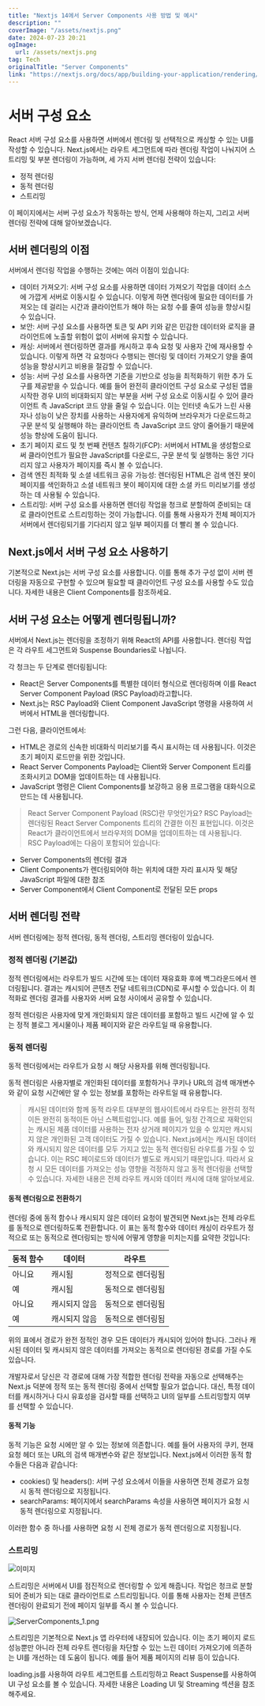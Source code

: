 ```yaml
---
title: "Nextjs 14에서 Server Components 사용 방법 및 예시"
description: ""
coverImage: "/assets/nextjs.png"
date: 2024-07-23 20:21
ogImage: 
  url: /assets/nextjs.png
tag: Tech
originalTitle: "Server Components"
link: "https://nextjs.org/docs/app/building-your-application/rendering/server-components"
---
```



# 서버 구성 요소

React 서버 구성 요소를 사용하면 서버에서 렌더링 및 선택적으로 캐싱할 수 있는 UI를 작성할 수 있습니다. Next.js에서는 라우트 세그먼트에 따라 렌더링 작업이 나눠지어 스트리밍 및 부분 렌더링이 가능하며, 세 가지 서버 렌더링 전략이 있습니다:

- 정적 렌더링
- 동적 렌더링
- 스트리밍

이 페이지에서는 서버 구성 요소가 작동하는 방식, 언제 사용해야 하는지, 그리고 서버 렌더링 전략에 대해 알아보겠습니다.

<div class="content-ad"></div>

## 서버 렌더링의 이점

서버에서 렌더링 작업을 수행하는 것에는 여러 이점이 있습니다:

- 데이터 가져오기: 서버 구성 요소를 사용하면 데이터 가져오기 작업을 데이터 소스에 가깝게 서버로 이동시킬 수 있습니다. 이렇게 하면 렌더링에 필요한 데이터를 가져오는 데 걸리는 시간과 클라이언트가 해야 하는 요청 수를 줄여 성능을 향상시킬 수 있습니다.
- 보안: 서버 구성 요소를 사용하면 토큰 및 API 키와 같은 민감한 데이터와 로직을 클라이언트에 노출할 위험이 없이 서버에 유지할 수 있습니다.
- 캐싱: 서버에서 렌더링하면 결과를 캐시하고 후속 요청 및 사용자 간에 재사용할 수 있습니다. 이렇게 하면 각 요청마다 수행되는 렌더링 및 데이터 가져오기 양을 줄여 성능을 향상시키고 비용을 절감할 수 있습니다.
- 성능: 서버 구성 요소를 사용하면 기준을 기반으로 성능을 최적화하기 위한 추가 도구를 제공받을 수 있습니다. 예를 들어 완전히 클라이언트 구성 요소로 구성된 앱을 시작한 경우 UI의 비대화되지 않는 부분을 서버 구성 요소로 이동시킬 수 있어 클라이언트 측 JavaScript 코드 양을 줄일 수 있습니다. 이는 인터넷 속도가 느린 사용자나 성능이 낮은 장치를 사용하는 사용자에게 유익하며 브라우저가 다운로드하고 구문 분석 및 실행해야 하는 클라이언트 측 JavaScript 코드 양이 줄어들기 때문에 성능 향상에 도움이 됩니다.
- 초기 페이지 로드 및 첫 번째 컨텐츠 칠하기(FCP): 서버에서 HTML을 생성함으로써 클라이언트가 필요한 JavaScript를 다운로드, 구문 분석 및 실행하는 동안 기다리지 않고 사용자가 페이지를 즉시 볼 수 있습니다.
- 검색 엔진 최적화 및 소셜 네트워크 공유 가능성: 렌더링된 HTML은 검색 엔진 봇이 페이지를 색인화하고 소셜 네트워크 봇이 페이지에 대한 소셜 카드 미리보기를 생성하는 데 사용될 수 있습니다.
- 스트리밍: 서버 구성 요소를 사용하면 렌더링 작업을 청크로 분할하여 준비되는 대로 클라이언트로 스트리밍하는 것이 가능합니다. 이를 통해 사용자가 전체 페이지가 서버에서 렌더링되기를 기다리지 않고 일부 페이지를 더 빨리 볼 수 있습니다.

## Next.js에서 서버 구성 요소 사용하기

<div class="content-ad"></div>

기본적으로 Next.js는 서버 구성 요소를 사용합니다. 이를 통해 추가 구성 없이 서버 렌더링을 자동으로 구현할 수 있으며 필요할 때 클라이언트 구성 요소를 사용할 수도 있습니다. 자세한 내용은 Client Components를 참조하세요.

## 서버 구성 요소는 어떻게 렌더링됩니까?

서버에서 Next.js는 렌더링을 조정하기 위해 React의 API를 사용합니다. 렌더링 작업은 각 라우트 세그먼트와 Suspense Boundaries로 나뉩니다.

각 청크는 두 단계로 렌더링됩니다:

<div class="content-ad"></div>

- React은 Server Components를 특별한 데이터 형식으로 렌더링하며 이를 React Server Component Payload (RSC Payload)라고합니다.
- Next.js는 RSC Payload와 Client Component JavaScript 명령을 사용하여 서버에서 HTML을 렌더링합니다.

그런 다음, 클라이언트에서:

- HTML은 경로의 신속한 비대화식 미리보기를 즉시 표시하는 데 사용됩니다. 이것은 초기 페이지 로드만을 위한 것입니다.
- React Server Components Payload는 Client와 Server Component 트리를 조화시키고 DOM을 업데이트하는 데 사용됩니다.
- JavaScript 명령은 Client Components를 보강하고 응용 프로그램을 대화식으로 만드는 데 사용됩니다.

> React Server Component Payload (RSC)란 무엇인가요?
RSC Payload는 렌더링된 React Server Components 트리의 간결한 이진 표현입니다. 이것은 React가 클라이언트에서 브라우저의 DOM을 업데이트하는 데 사용됩니다. RSC Payload에는 다음이 포함되어 있습니다:
- Server Components의 렌더링 결과
- Client Components가 렌더링되어야 하는 위치에 대한 자리 표시자 및 해당 JavaScript 파일에 대한 참조
- Server Component에서 Client Component로 전달된 모든 props

<div class="content-ad"></div>

## 서버 렌더링 전략

서버 렌더링에는 정적 렌더링, 동적 렌더링, 스트리밍 렌더링이 있습니다.

### 정적 렌더링 (기본값)

정적 렌더링에서는 라우트가 빌드 시간에 또는 데이터 재유효화 후에 백그라운드에서 렌더링됩니다. 결과는 캐시되어 콘텐츠 전달 네트워크(CDN)로 푸시할 수 있습니다. 이 최적화로 렌더링 결과를 사용자와 서버 요청 사이에서 공유할 수 있습니다.

<div class="content-ad"></div>

정적 렌더링은 사용자에 맞게 개인화되지 않은 데이터를 포함하고 빌드 시간에 알 수 있는 정적 블로그 게시물이나 제품 페이지와 같은 라우트일 때 유용합니다.

### 동적 렌더링

동적 렌더링에서는 라우트가 요청 시 해당 사용자를 위해 렌더링됩니다.

동적 렌더링은 사용자별로 개인화된 데이터를 포함하거나 쿠키나 URL의 검색 매개변수와 같이 요청 시간에만 알 수 있는 정보를 포함하는 라우트일 때 유용합니다.

<div class="content-ad"></div>

> 캐시된 데이터와 함께 동적 라우트
대부분의 웹사이트에서 라우트는 완전히 정적이든 완전히 동적이든 아닌 스펙트럼입니다. 예를 들어, 일정 간격으로 재확인되는 캐시된 제품 데이터를 사용하는 전자 상거래 페이지가 있을 수 있지만 캐시되지 않은 개인화된 고객 데이터도 가질 수 있습니다.
Next.js에서는 캐시된 데이터와 캐시되지 않은 데이터를 모두 가지고 있는 동적 렌더링된 라우트를 가질 수 있습니다. 이는 RSC 페이로드와 데이터가 별도로 캐시되기 때문입니다. 따라서 요청 시 모든 데이터를 가져오는 성능 영향을 걱정하지 않고 동적 렌더링을 선택할 수 있습니다.
자세한 내용은 전체 라우트 캐시와 데이터 캐시에 대해 알아보세요.

#### 동적 렌더링으로 전환하기

렌더링 중에 동적 함수나 캐시되지 않은 데이터 요청이 발견되면 Next.js는 전체 라우트를 동적으로 렌더링하도록 전환합니다. 이 표는 동적 함수와 데이터 캐싱이 라우트가 정적으로 또는 동적으로 렌더링되는 방식에 어떻게 영향을 미치는지를 요약한 것입니다:

| 동적 함수 | 데이터 | 라우트 |
| ----------- | --------- | ----------- |
| 아니요 | 캐시됨 | 정적으로 렌더링됨 |
| 예 | 캐시됨 | 동적으로 렌더링됨 |
| 아니요 | 캐시되지 않음 | 동적으로 렌더링됨 |
| 예 | 캐시되지 않음 | 동적으로 렌더링됨 |

<div class="content-ad"></div>

위의 표에서 경로가 완전 정적인 경우 모든 데이터가 캐시되어 있어야 합니다. 그러나 캐시된 데이터 및 캐시되지 않은 데이터를 가져오는 동적으로 렌더링된 경로를 가질 수도 있습니다.

개발자로서 당신은 각 경로에 대해 가장 적합한 렌더링 전략을 자동으로 선택해주는 Next.js 덕분에 정적 또는 동적 렌더링 중에서 선택할 필요가 없습니다. 대신, 특정 데이터를 캐시하거나 다시 유효성을 검사할 때를 선택하고 UI의 일부를 스트리밍할지 여부를 선택할 수 있습니다.

#### 동적 기능

동적 기능은 요청 시에만 알 수 있는 정보에 의존합니다. 예를 들어 사용자의 쿠키, 현재 요청 헤더 또는 URL의 검색 매개변수와 같은 정보입니다. Next.js에서 이러한 동적 함수들은 다음과 같습니다:

<div class="content-ad"></div>

- cookies() 및 headers(): 서버 구성 요소에서 이들을 사용하면 전체 경로가 요청 시 동적 렌더링으로 지정됩니다.
- searchParams: 페이지에서 searchParams 속성을 사용하면 페이지가 요청 시 동적 렌더링으로 지정됩니다.

이러한 함수 중 하나를 사용하면 요청 시 전체 경로가 동적 렌더링으로 지정됩니다.

### 스트리밍

![이미지](/assets/img/2024-07-23-ServerComponents_0.png)

<div class="content-ad"></div>

스트리밍은 서버에서 UI를 점진적으로 렌더링할 수 있게 해줍니다. 작업은 청크로 분할되어 준비가 되는 대로 클라이언트로 스트리밍됩니다. 이를 통해 사용자는 전체 콘텐츠 렌더링이 완료되기 전에 페이지 일부를 즉시 볼 수 있습니다.

![ServerComponents_1.png](/assets/img/2024-07-23-ServerComponents_1.png)

스트리밍은 기본적으로 Next.js 앱 라우터에 내장되어 있습니다. 이는 초기 페이지 로드 성능뿐만 아니라 전체 라우트 렌더링을 차단할 수 있는 느린 데이터 가져오기에 의존하는 UI를 개선하는 데 도움이 됩니다. 예를 들어 제품 페이지의 리뷰 등이 있습니다.

loading.js를 사용하여 라우트 세그먼트를 스트리밍하고 React Suspense를 사용하여 UI 구성 요소를 볼 수 있습니다. 자세한 내용은 Loading UI 및 Streaming 섹션을 참조해주세요.